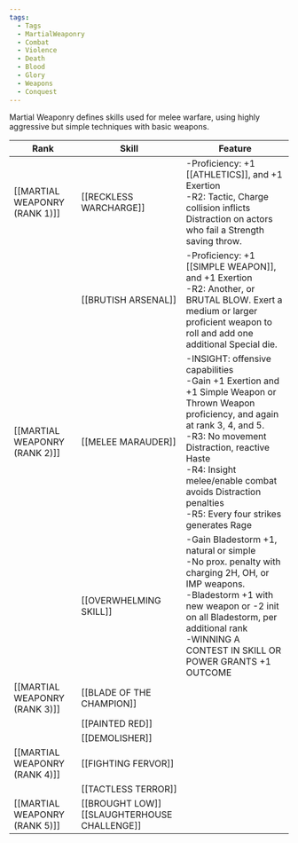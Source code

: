 ```yaml
---
tags:
  - Tags
  - MartialWeaponry
  - Combat
  - Violence
  - Death
  - Blood
  - Glory
  - Weapons
  - Conquest
---
```

Martial Weaponry defines skills used for melee warfare, using highly aggressive but simple techniques with basic weapons.


| Rank                          | Skill                                           | Feature                                                                                                                                                                                                                                                                                            |
| ----------------------------- | ----------------------------------------------- | -------------------------------------------------------------------------------------------------------------------------------------------------------------------------------------------------------------------------------------------------------------------------------------------------- |
| [[MARTIAL WEAPONRY (RANK 1)]] | [[RECKLESS WARCHARGE]]                          | -Proficiency: +1 [[ATHLETICS]], and +1 Exertion<br>-R2: Tactic, Charge collision inflicts Distraction on actors who fail a Strength saving throw.                                                                                                                                                  |
|                               | [[BRUTISH ARSENAL]]                             | -Proficiency: +1 [[SIMPLE WEAPON]], and +1 Exertion<br>-R2: Another, or BRUTAL BLOW. Exert a medium or larger proficient weapon to roll and add one additional Special die.                                                                                                                        |
| [[MARTIAL WEAPONRY (RANK 2)]] | [[MELEE MARAUDER]]                              | -INSIGHT: offensive capabilities<br>-Gain +1 Exertion and +1 Simple Weapon or Thrown Weapon proficiency, and again at rank 3, 4, and 5.<br>-R3: No movement Distraction, reactive Haste<br>-R4: Insight melee/enable combat avoids Distraction penalties<br>-R5: Every four strikes generates Rage |
|                               | [[OVERWHELMING SKILL]]                          | -Gain Bladestorm +1, natural or simple<br>-No prox. penalty with charging 2H, OH, or IMP weapons.<br>-Bladestorm +1 with new weapon or -2 init on all Bladestorm, per additional rank<br>-WINNING A CONTEST IN SKILL OR POWER GRANTS +1 OUTCOME                                                    |
| [[MARTIAL WEAPONRY (RANK 3)]] | [[BLADE OF THE CHAMPION]]                       |                                                                                                                                                                                                                                                                                                    |
|                               | [[PAINTED RED]]                                 |                                                                                                                                                                                                                                                                                                    |
|                               | [[DEMOLISHER]]                                  |                                                                                                                                                                                                                                                                                                    |
| [[MARTIAL WEAPONRY (RANK 4)]] | [[FIGHTING FERVOR]]                             |                                                                                                                                                                                                                                                                                                    |
|                               | [[TACTLESS TERROR]]                             |                                                                                                                                                                                                                                                                                                    |
| [[MARTIAL WEAPONRY (RANK 5)]] | [[BROUGHT LOW]]<br>[[SLAUGHTERHOUSE CHALLENGE]] |                                                                                                                                                                                                                                                                                                    |
